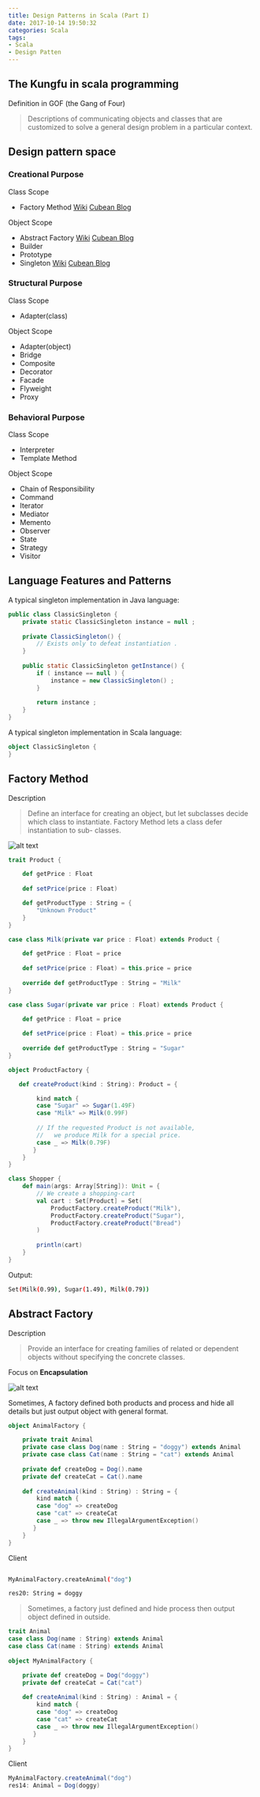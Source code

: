 ```yaml
---
title: Design Patterns in Scala (Part I)
date: 2017-10-14 19:50:32
categories: Scala
tags: 
- Scala
- Design Patten
---
```



## The Kungfu in scala programming

Definition in GOF (the Gang of Four)

> Descriptions of communicating objects and classes that are customized to
solve a general design problem in a particular context.


## Design pattern space

### Creational Purpose

Class Scope

- Factory Method [Wiki](https://en.wikipedia.org/wiki/Factory_method_pattern) [Cubean Blog](http://www.cubeanliu.com/2017/10/14/DesignPatternsInScala/)

Object Scope

- Abstract Factory   [Wiki](https://en.wikipedia.org/wiki/Abstract_factory_pattern) [Cubean Blog](http://www.cubeanliu.com/2017/10/14/DesignPatternsInScala/)
- Builder
- Prototype
- Singleton [Wiki](https://en.wikipedia.org/wiki/Singleton_pattern) [Cubean Blog](http://www.cubeanliu.com/2017/10/29/Design-Patterns-in-Scala-Part-II/)


### Structural Purpose

Class Scope

- Adapter(class) 

Object Scope

- Adapter(object)
- Bridge
- Composite
- Decorator
- Facade
- Flyweight
- Proxy

### Behavioral Purpose

Class Scope

- Interpreter
- Template Method 

Object Scope

- Chain of Responsibility
- Command
- Iterator
- Mediator
- Memento
- Observer
- State
- Strategy
- Visitor

<!-- more -->

## Language Features and Patterns

A typical singleton implementation in Java language:

```java
public class ClassicSingleton {
	private static ClassicSingleton instance = null ;
	
	private ClassicSingleton() {
		// Exists only to defeat instantiation .
	}
	
	public static ClassicSingleton getInstance() {
		if ( instance == null ) {
			instance = new ClassicSingleton() ;
		}
		
		return instance ;
	}
}
```

A typical singleton implementation in Scala language:

```scala
object ClassicSingleton {
}
```

## Factory Method

Description

> Define an interface for creating an object, but let subclasses decide which class to instantiate. Factory Method lets a class defer instantiation to sub- classes.

![alt text](http://best-practice-software-engineering.ifs.tuwien.ac.at/patterns/images/FactoryMethod.jpg)

```scala
trait Product {

    def getPrice : Float
    
    def setPrice(price : Float)

    def getProductType : String = {
        "Unknown Product"
    }
}

case class Milk(private var price : Float) extends Product {

    def getPrice : Float = price
    
    def setPrice(price : Float) = this.price = price
    
    override def getProductType : String = "Milk"
}

case class Sugar(private var price : Float) extends Product {

    def getPrice : Float = price
    
    def setPrice(price : Float) = this.price = price
    
    override def getProductType : String = "Sugar"
}

object ProductFactory {

   def createProduct(kind : String): Product = {

		kind match {
        case "Sugar" => Sugar(1.49F)
        case "Milk" => Milk(0.99F)
        
        // If the requested Product is not available, 
        //   we produce Milk for a special price.
        case _ => Milk(0.79F)
       }
    }
}

class Shopper {
	def main(args: Array[String]): Unit = {
		// We create a shopping-cart
		val cart : Set[Product] = Set(
			ProductFactory.createProduct("Milk"),
			ProductFactory.createProduct("Sugar"),
			ProductFactory.createProduct("Bread")
		)
		
		println(cart)
	}
}
```

Output:

```sh
Set(Milk(0.99), Sugar(1.49), Milk(0.79))
```


## Abstract Factory

Description 
> Provide an interface for creating families of related or dependent objects without specifying the concrete classes.

Focus on **Encapsulation**

![alt text](https://upload.wikimedia.org/wikipedia/commons/thumb/9/9d/Abstract_factory_UML.svg/677px-Abstract_factory_UML.svg.png)

Sometimes, A factory defined both products and process and hide all details but just output object with general format.

```scala
object AnimalFactory {	private trait Animal	private case class Dog(name : String = "doggy") extends Animal	private case class Cat(name : String = "cat") extends Animal
	
	private def createDog = Dog().name 
	private def createCat = Cat().name
	
	def createAnimal(kind : String) : String = {
		kind match {
        case "dog" => createDog
        case "cat" => createCat
        case _ => throw new IllegalArgumentException()
       }
    }
}
```

Client

```sh
MyAnimalFactory.createAnimal("dog")

res20: String = doggy
```

> Sometimes, a factory just defined and hide process then output object defined in outside.

```scala
trait Animalcase class Dog(name : String) extends Animalcase class Cat(name : String) extends Animal
	
object MyAnimalFactory {	private def createDog = Dog("doggy") 
	private def createCat = Cat("cat")
	
	def createAnimal(kind : String) : Animal = {
		kind match {
        case "dog" => createDog
        case "cat" => createCat
        case _ => throw new IllegalArgumentException()
       }
    }
}

```

Client

```scalaMyAnimalFactory.createAnimal("dog")
res14: Animal = Dog(doggy)```















